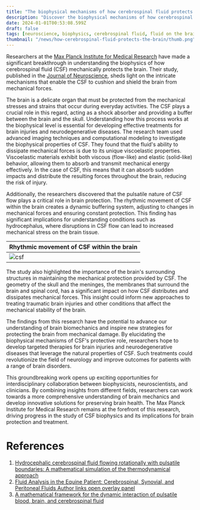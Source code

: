 ```yaml
---
title: "The biophysical mechanisms of how cerebrospinal fluid protects the brain from mechanical damage"
description: "Discover the biophysical mechanisms of how cerebrospinal fluid protects the brain from mechanical damage and its implications for brain health."
date: 2024-01-01T00:53:08.599Z
draft: false
tags: [neuroscience, biophysics, cerebrospinal fluid, fluid on the brain, human cerebrospinal fluid, csf chemistry, fluid on the spine,brain csf]
thumbnail: "/news/how-cerebrospinal-fluid-protects-the-brain/thumb.png"
---
```


Researchers at the [Max Planck Institute for Medical Research](https://www.mr.mpg.de/en) have made a significant breakthrough in understanding the biophysics of how cerebrospinal fluid (CSF) mechanically protects the brain. Their study, published in the [Journal of Neuroscience](https://www.jneurosci.org/), sheds light on the intricate mechanisms that enable the CSF to cushion and shield the brain from mechanical forces.

The brain is a delicate organ that must be protected from the mechanical stresses and strains that occur during everyday activities. The CSF plays a crucial role in this regard, acting as a shock absorber and providing a buffer between the brain and the skull. Understanding how this process works at the biophysical level is essential for developing effective treatments for brain injuries and neurodegenerative diseases.
The research team used advanced imaging techniques and computational modeling to investigate the biophysical properties of CSF. They found that the fluid's ability to dissipate mechanical forces is due to its unique viscoelastic properties. Viscoelastic materials exhibit both viscous (flow-like) and elastic (solid-like) behavior, allowing them to absorb and transmit mechanical energy effectively. In the case of CSF, this means that it can absorb sudden impacts and distribute the resulting forces throughout the brain, reducing the risk of injury.

Additionally, the researchers discovered that the pulsatile nature of CSF flow plays a critical role in brain protection. The rhythmic movement of CSF within the brain creates a dynamic buffering system, adjusting to changes in mechanical forces and ensuring constant protection. This finding has significant implications for understanding conditions such as hydrocephalus, where disruptions in CSF flow can lead to increased mechanical stress on the brain tissue.

|Rhythmic movement of CSF within the brain|
|---|
|![csf](/news/how-cerebrospinal-fluid-protects-the-brain/imagecsf.webp)|

The study also highlighted the importance of the brain's surrounding structures in maintaining the mechanical protection provided by CSF. The geometry of the skull and the meninges, the membranes that surround the brain and spinal cord, has a significant impact on how CSF distributes and dissipates mechanical forces. This insight could inform new approaches to treating traumatic brain injuries and other conditions that affect the mechanical stability of the brain.

The findings from this research have the potential to advance our understanding of brain biomechanics and inspire new strategies for protecting the brain from mechanical damage. By elucidating the biophysical mechanisms of CSF's protective role, researchers hope to develop targeted therapies for brain injuries and neurodegenerative diseases that leverage the natural properties of CSF. Such treatments could revolutionize the field of neurology and improve outcomes for patients with a range of brain disorders.

This groundbreaking work opens up exciting opportunities for interdisciplinary collaboration between biophysicists, neuroscientists, and clinicians. By combining insights from different fields, researchers can work towards a more comprehensive understanding of brain mechanics and develop innovative solutions for preserving brain health. The Max Planck Institute for Medical Research remains at the forefront of this research, driving progress in the study of CSF biophysics and its implications for brain protection and treatment.

# References
1. [Hydrocephalic cerebrospinal fluid flowing rotationally with pulsatile boundaries: A mathematical simulation of the thermodynamical approach](https://doi.org/10.1016/j.taml.2022.100418)
2. [Fluid Analysis in the Equine Patient: Cerebrospinal, Synovial, and Peritoneal Fluids Author links open overlay panel](https://doi.org/10.1016/j.cveq.2021.01.002)
3. [A mathematical framework for the dynamic interaction of pulsatile blood, brain, and cerebrospinal fluid](https://doi.org/10.1016/j.cmpb.2022.107209)